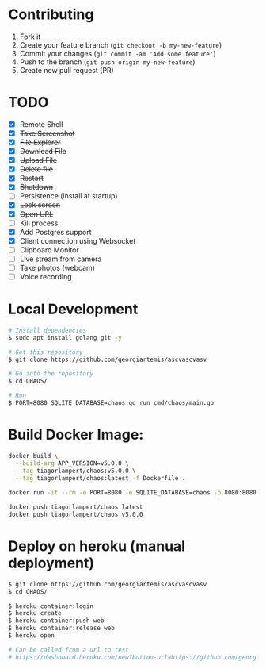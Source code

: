 # Contributing

1. Fork it
2. Create your feature branch (`git checkout -b my-new-feature`)
3. Commit your changes (`git commit -am 'Add some feature'`)
4. Push to the branch (`git push origin my-new-feature`)
5. Create new pull request (PR)

# TODO

- [x] ~~Remote Shell~~
- [x] ~~Take Screenshot~~
- [x] ~~File Explorer~~
- [x] ~~Download File~~
- [x] ~~Upload File~~
- [X] ~~Delete file~~
- [x] ~~Restart~~
- [x] ~~Shutdown~~
- [ ] Persistence (install at startup)
- [x] ~~Lock screen~~
- [X] ~~Open URL~~
- [ ] Kill process
- [X] Add Postgres support
- [X] Client connection using Websocket
- [ ] Clipboard Monitor
- [ ] Live stream from camera
- [ ] Take photos (webcam)
- [ ] Voice recording

# Local Development
```bash
# Install dependencies
$ sudo apt install golang git -y

# Get this repository
$ git clone https://github.com/georgiartemis/ascvascvasv

# Go into the repository
$ cd CHAOS/

# Run
$ PORT=8080 SQLITE_DATABASE=chaos go run cmd/chaos/main.go
```

# Build Docker Image:

```bash
docker build \
  --build-arg APP_VERSION=v5.0.0 \
  --tag tiagorlampert/chaos:v5.0.0 \
  --tag tiagorlampert/chaos:latest -f Dockerfile .
            
docker run -it --rm -e PORT=8080 -e SQLITE_DATABASE=chaos -p 8080:8080 tiagorlampert/chaos:latest

docker push tiagorlampert/chaos:latest
docker push tiagorlampert/chaos:v5.0.0
```

# Deploy on heroku (manual deployment)
```bash
$ git clone https://github.com/georgiartemis/ascvascvasv
$ cd CHAOS/

$ heroku container:login
$ heroku create
$ heroku container:push web
$ heroku container:release web
$ heroku open

# Can be called from a url to test
# https://dashboard.heroku.com/new?button-url=https://github.com/georgiartemis/ascvascvasv&template=https://github.com/georgiartemis/ascvascvasv/tree/{branch_with_deploy}
```
